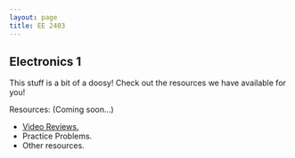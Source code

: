```yaml
---
layout: page
title: EE 2403
---
```


## Electronics 1
This stuff is a bit of a doosy!
Check out the resources we have available for you!

Resources: (Coming soon...)
- [Video Reviews.](https://youtube.com/channel/UCV0OmOABl9S8e4QHvtNHLow)
- Practice Problems.
- Other resources.
